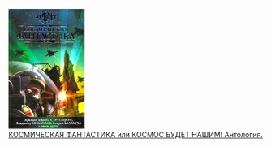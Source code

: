 ![](КОСМИЧЕСКАЯ%20ФАНТАСТИКА%20или%20КОСМОС%20БУДЕТ%20НАШИМ!%20Антология..jpg)  
[КОСМИЧЕСКАЯ ФАНТАСТИКА или КОСМОС БУДЕТ НАШИМ! Антология.](КОСМИЧЕСКАЯ%20ФАНТАСТИКА%20или%20КОСМОС%20БУДЕТ%20НАШИМ!%20Антология..md)
